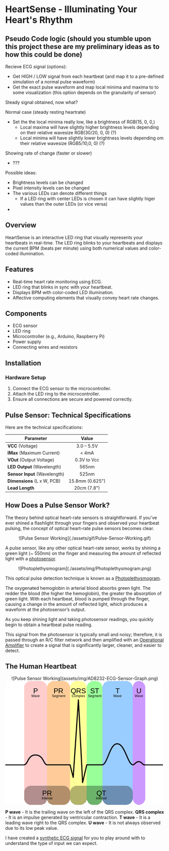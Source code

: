 # HeartSense - Illuminating Your Heart's Rhythm

## Pseudo Code logic (should you stumble upon this project these are my preliminary ideas as to how this could be done)

Recieve ECG signal (options):
- Get HIGH / LOW signal from each heartbeat (and map it to a pre-defined simulation of a normal pulse waveform)
- Get the exact pulse waveform and map local minima and maxima to to some visualization (this option depends on the granularity of sensor)

Steady signal obtained, now what? 

Normal case (steady resting heartrate)
- Set the the local minima really low, like a brightness of RGB(15, 0, 0,)
  - Local maxima will have slightly higher brightness levels depending on their relative wavesize RGB(30/20, 0, 0) (?)
  - Local minima will have slightly lower brightness levels depending om their relative wavesize (RGB5/10,0, 0) (?)


Showing rate of change (faster or slower)

- ???

Possible ideas:
- Brightness levels can be changed
- Pixel intensity levels can be changed 
- The various LEDs can denote different things
  - If a LED ring with center LEDs is chosen it can have slightly higer values than the outer LEDs (or vice versa)
- 



## Overview
HeartSense is an interactive LED ring that visually represents your heartbeats in real-time. The LED ring blinks to your heartbeats and displays the current BPM (beats per minute) using both numerical values and color-coded illumination.

## Features
- Real-time heart rate monitoring using ECG.
- LED ring that blinks in sync with your heartbeat.
- Displays BPM with color-coded LED illumination.
- Affective computing elements that visually convey heart rate changes.

## Components
- ECG sensor
- LED ring
- Microcontroller (e.g., Arduino, Raspberry Pi)
- Power supply
- Connecting wires and resistors


## Installation

### Hardware Setup
1. Connect the ECG sensor to the microcontroller.
2. Attach the LED ring to the microcontroller.
3. Ensure all connections are secure and powered correctly.

## Pulse Sensor: Technical Specifications
Here are the technical specifications:

| Parameter                    | Value            |
|------------------------------|:----------------:|
| **VCC** (Voltage)            | 3.0 – 5.5V       |
| **IMax** (Maximum Current)   | < 4mA            |
| **VOut** (Output Voltage)    | 0.3V to Vcc      |
| **LED Output** (Wavelength)  | 565nm            |
| **Sensor Input** (Wavelength)| 525nm            |
| **Dimensions** (L x W, PCB)  | 15.8mm (0.625")  |
| **Lead Length**              | 20cm (7.8")      |


## How Does a Pulse Sensor Work?
The theory behind optical heart-rate sensors is straightforward. If you've ever shined a flashlight through your fingers and observed your heartbeat pulsing, the concept of optical heart-rate pulse sensors becomes clear.

<div align="center">
  ![Pulse Sensor Working](./assets/gif/Pulse-Sensor-Working.gif)
</div>

A pulse sensor, like any other optical heart-rate sensor, works by shining a green light (~ 550nm) on the finger and measuring the amount of reflected light with a [photosensor](https://en.wikipedia.org/wiki/Photodetector).

<div align="center">
  ![Photoplethysmogram](./assets/img/Photoplethysmogram.png)
</div>

This optical pulse detection technique is known as a [Photoplethysmogram](https://en.wikipedia.org/wiki/Photoplethysmogram).

The oxygenated hemoglobin in arterial blood absorbs green light. The redder the blood (the higher the hemoglobin), the greater the absorption of green light. With each heartbeat, blood is pumped through the finger, causing a change in the amount of reflected light, which produces a waveform at the photosensor’s output.

As you keep shining light and taking photosensor readings, you quickly begin to obtain a heartbeat pulse reading.

This signal from the photosensor is typically small and noisy; therefore, it is passed through an R/C filter network and then amplified with an [Operational Amplifier](https://en.wikipedia.org/wiki/Operational_amplifier) to create a signal that is significantly larger, cleaner, and easier to detect.


## The Human Heartbeat

<div align="center">
  ![Pulse Sensor Working](assets/img/AD8232-ECG-Sensor-Graph.png)
</div>

<img align="center" src="assets/img/AD8232-ECG-Sensor-Graph.png" alt="The 22818 Adafruit Neopixel in full action!">


**P wave** - It is the trailing wave on the left of the QRS complex.
**QRS complex** - It is an impulse generated by ventricular contraction.
**T wave** - It is a leading wave right to the QRS complex.
**U wave** - It is not always observed due to its low peak value.

I have created a [synthetic ECG signal](https://wokwi.com/projects/405107217963893761) for you to play around with to understand the type of input we can expect. 


